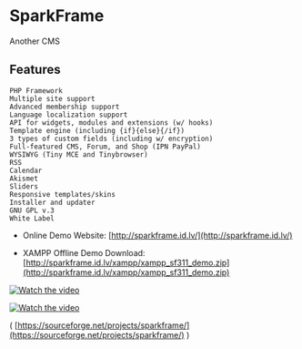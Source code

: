 # SparkFrame
Another CMS

## Features
    PHP Framework
    Multiple site support
    Advanced membership support
    Language localization support
    API for widgets, modules and extensions (w/ hooks)
    Template engine (including {if}{else}{/if})
    3 types of custom fields (including w/ encryption)
    Full-featured CMS, Forum, and Shop (IPN PayPal)
    WYSIWYG (Tiny MCE and Tinybrowser)
    RSS
    Calendar
    Akismet
    Sliders
    Responsive templates/skins
    Installer and updater
    GNU GPL v.3
    White Label

* Online Demo Website: [http://sparkframe.id.lv/](http://sparkframe.id.lv/)

* XAMPP Offline Demo Download: [http://sparkframe.id.lv/xampp/xampp_sf311_demo.zip](http://sparkframe.id.lv/xampp/xampp_sf311_demo.zip)

[![Watch the video](http://img.youtube.com/vi/oMYPWIqWv8M/0.jpg)](https://www.youtube.com/watch?v=oMYPWIqWv8M)

[![Watch the video](http://img.youtube.com/vi/zDVN5f5qJdc/0.jpg)](https://www.youtube.com/watch?v=zDVN5f5qJdc)

( [https://sourceforge.net/projects/sparkframe/](https://sourceforge.net/projects/sparkframe/) )
